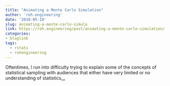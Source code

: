 ```yaml
---
title: "Animating a Monte Carlo Simulation"
author: 'roh.engineering'
date: '2018-05-19'
slug: animating-a-monte-carlo-simula
link: https://roh.engineering/post/animating-a-monte-carlo-simulation/
categories:
- bloglink
tags:
  - rstats
  - rohengineering
---
```


Oftentimes, I run into difficulty trying to explain some of the concepts of statistical sampling with audiences that either have very limited or no understanding of statistics[... <i class="fas fa-external-link-alt"></i>](https://roh.engineering/post/animating-a-monte-carlo-simulation/)

